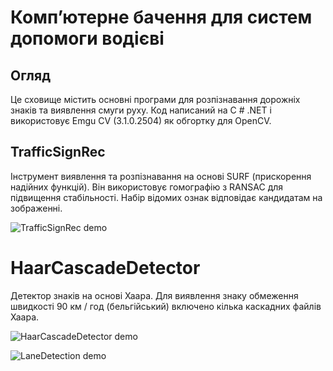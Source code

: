 # Комп’ютерне бачення для систем допомоги водієві
## Огляд
Це сховище містить основні програми для розпізнавання дорожніх знаків та виявлення смуги руху. Код написаний на C # .NET і використовує Emgu CV (3.1.0.2504) як обгортку для OpenCV.

## TrafficSignRec
Інструмент виявлення та розпізнавання на основі SURF (прискорення надійних функцій). Він використовує гомографію з RANSAC для підвищення стабільності. Набір відомих ознак відповідає кандидатам на зображенні.

![TrafficSignRec demo](https://github.com/anthony-mestdach/TrafficComputerVision/blob/master/Code/Results/TrafficSignRec/Afbeelding1.png)

# HaarCascadeDetector
Детектор знаків на основі Хаара. Для виявлення знаку обмеження швидкості 90 км / год (бельгійський) включено кілька каскадних файлів Хаара.

![HaarCascadeDetector demo](https://github.com/anthony-mestdach/TrafficComputerVision/blob/master/Code/Results/HaarCascadeDetector/demo.png)

![LaneDetection demo](https://github.com/anthony-mestdach/TrafficComputerVision/blob/master/Code/Results/LaneDetection/LaneDetection.gif)
